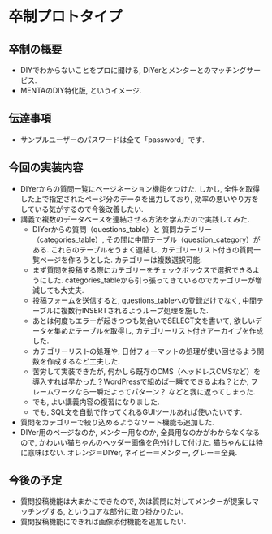 # 卒制プロトタイプ

## 卒制の概要

- DIYでわからないことをプロに聞ける, DIYerとメンターとのマッチングサービス.
- MENTAのDIY特化版, というイメージ.

## 伝達事項

- サンプルユーザーのパスワードは全て「password」です.

## 今回の実装内容

- DIYerからの質問一覧にページネーション機能をつけた. しかし, 全件を取得した上で指定されたページ分のデータを出力しており, 効率の悪いやり方をしている気がするので今後改善したい.
- 講義で複数のデータベースを連結させる方法を学んだので実践してみた.
    - DIYerからの質問（questions_table）と 質問カテゴリー（categories_table）, その間に中間テーブル（question_category）がある. これらのテーブルをうまく連結し, カテゴリーリスト付きの質問一覧ページを作ろうとした. カテゴリーは複数選択可能.
    - まず質問を投稿する際にカテゴリーをチェックボックスで選択できるようにした. categories_tableから引っ張ってきているのでカテゴリーが増減しても大丈夫.
    - 投稿フォームを送信すると, questions_tableへの登録だけでなく, 中間テーブルに複数行INSERTされるようループ処理を施した.
    - あとは何度もエラーが起きつつも気合いでSELECT文を書いて, 欲しいデータを集めたテーブルを取得し, カテゴリーリスト付きアーカイブを作成した.
    - カテゴリーリストの処理や, 日付フォーマットの処理が使い回せるよう関数を作成するなど工夫した.
    - 苦労して実装できたが, 何かしら既存のCMS（ヘッドレスCMSなど）を導入すれば早かった？WordPressで組めば一瞬でできるよね？とか, フレームワークなら一瞬だよってパターン？ などと我に返ってしまった.
    - でも, よい講義内容の復習になりました.
    - でも, SQL文を自動で作ってくれるGUIツールあれば使いたいです.
- 質問をカテゴリーで絞り込めるようなソート機能も追加した.
- DIYer用のページなのか, メンター用なのか, 全員用なのかがわからなくなるので, かわいい猫ちゃんのヘッダー画像を色分けして付けた. 猫ちゃんには特に意味はない. オレンジ＝DIYer, ネイビー＝メンター, グレー＝全員.

## 今後の予定

- 質問投稿機能は大まかにできたので, 次は質問に対してメンターが提案しマッチングする, というコアな部分に取り掛かりたい.
- 質問投稿機能にできれば画像添付機能を追加したい.
